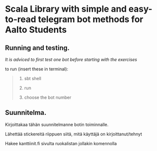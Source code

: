 
# Scala Library with simple and easy-to-read telegram bot methods for Aalto Students

## Running and testing.

*It is adviced to first test one bot before starting with the exercises*

to run (insert these in terminal):

> 1. sbt shell
> 
> 2. run
> 
> 3. choose the bot number

## Suunnitelma.

Kirjoittakaa tähän suunnitelmanne botin toiminnalle.


Lähettää stickereitä riippuen siitä, mitä käyttäjä on kirjoittanut/tehnyt

Hakee kanttiinit.fi sivulta ruokalistan jollakin komennolla